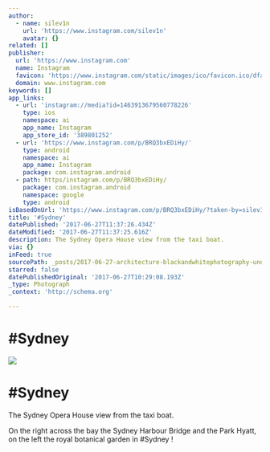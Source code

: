 ```yaml
---
author:
  - name: silev1n
    url: 'https://www.instagram.com/silev1n'
    avatar: {}
related: []
publisher:
  url: 'https://www.instagram.com'
  name: Instagram
  favicon: 'https://www.instagram.com/static/images/ico/favicon.ico/dfa85bb1fd63.ico'
  domain: www.instagram.com
keywords: []
app_links:
  - url: 'instagram://media?id=1463913679560778226'
    type: ios
    namespace: ai
    app_name: Instagram
    app_store_id: '389801252'
  - url: 'https://www.instagram.com/p/BRQ3bxEDiHy/'
    type: android
    namespace: ai
    app_name: Instagram
    package: com.instagram.android
  - path: https/instagram.com/p/BRQ3bxEDiHy/
    package: com.instagram.android
    namespace: google
    type: android
isBasedOnUrl: 'https://www.instagram.com/p/BRQ3bxEDiHy/?taken-by=silev1n'
title: '#Sydney'
datePublished: '2017-06-27T11:37:26.434Z'
dateModified: '2017-06-27T11:37:25.616Z'
description: The Sydney Opera House view from the taxi boat.
via: {}
inFeed: true
sourcePath: _posts/2017-06-27-architecture-blackandwhitephotography-unescoworldheritage.md
starred: false
datePublishedOriginal: '2017-06-27T10:29:08.193Z'
_type: Photograph
_context: 'http://schema.org'

---
```

# \#Sydney
![](https://imgflo.herokuapp.com/graph/2b2431f8e7ba7b0/9acebdb1915afd2400e205ad7ef57ca9/noop.jpg?input=https%3A%2F%2Fscontent.cdninstagram.com%2Ft51.2885-15%2Fs640x640%2Fsh0.08%2Fe35%2F17126285_1571413676205371_2137074962261868544_n.jpg)

# \#Sydney

The Sydney Opera House view from the taxi boat.

On the right across the bay the Sydney Harbour Bridge and the Park Hyatt, on the left the royal botanical garden in \#Sydney !
